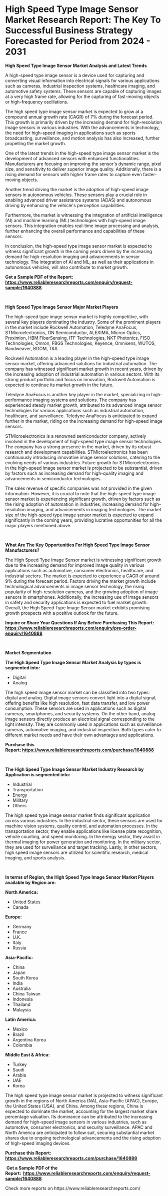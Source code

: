 <p><h1>High Speed Type  Image Sensor Market Research Report: The Key To Successful Business Strategy Forecasted for Period from 2024 - 2031</h1></p><p><strong>High Speed Type  Image Sensor Market Analysis and Latest Trends</strong></p>
<p><p>A high-speed type image sensor is a device used for capturing and converting visual information into electrical signals for various applications such as cameras, industrial inspection systems, healthcare imaging, and automotive safety systems. These sensors are capable of capturing images at a very high frame rate, allowing for the capturing of fast-moving objects or high-frequency oscillations.</p><p>The high speed type image sensor market is expected to grow at a compound annual growth rate (CAGR) of 7% during the forecast period. This growth is primarily driven by the increasing demand for high-resolution image sensors in various industries. With the advancements in technology, the need for high-speed imaging in applications such as sports broadcasting, surveillance, and motion analysis has also increased, further propelling the market growth.</p><p>One of the latest trends in the high-speed type image sensor market is the development of advanced sensors with enhanced functionalities. Manufacturers are focusing on improving the sensor's dynamic range, pixel size, and sensitivity to deliver superior image quality. Additionally, there is a rising demand for sensors with higher frame rates to capture even faster-moving objects.</p><p>Another trend driving the market is the adoption of high-speed image sensors in autonomous vehicles. These sensors play a crucial role in enabling advanced driver assistance systems (ADAS) and autonomous driving by enhancing the vehicle's perception capabilities.</p><p>Furthermore, the market is witnessing the integration of artificial intelligence (AI) and machine learning (ML) technologies with high-speed image sensors. This integration enables real-time image processing and analysis, further enhancing the overall performance and capabilities of these sensors.</p><p>In conclusion, the high-speed type image sensor market is expected to witness significant growth in the coming years driven by the increasing demand for high-resolution imaging and advancements in sensor technology. The integration of AI and ML, as well as their applications in autonomous vehicles, will also contribute to market growth.</p></p>
<p><strong>Get a Sample PDF of the Report:&nbsp; <a href="https://www.reliableresearchreports.com/enquiry/request-sample/1640888">https://www.reliableresearchreports.com/enquiry/request-sample/1640888</a></strong></p>
<p>&nbsp;</p>
<p><strong>High Speed Type  Image Sensor Major Market Players</strong></p>
<p><p>The high-speed type image sensor market is highly competitive, with several key players dominating the industry. Some of the prominent players in the market include Rockwell Automation, Teledyne AnaFocus, STMicroelectronics, ON Semiconductor, ALEXIMA, Micron Optics, Proximion, HBM FiberSensing, ITF Technologies, NKT Photonics, FISO Technologies, Omron, FBGS Technologies, Keyence, Omnisens, WUTOS, Bandweaver, BOOM, T&S.</p><p>Rockwell Automation is a leading player in the high-speed type image sensor market, offering advanced solutions for industrial automation. The company has witnessed significant market growth in recent years, driven by the increasing adoption of industrial automation in various sectors. With its strong product portfolio and focus on innovation, Rockwell Automation is expected to continue its market growth in the future.</p><p>Teledyne AnaFocus is another key player in the market, specializing in high-performance imaging systems and solutions. The company has experienced steady market growth, attributed to its advanced image sensor technologies for various applications such as industrial automation, healthcare, and surveillance. Teledyne AnaFocus is anticipated to expand further in the market, riding on the increasing demand for high-speed image sensors.</p><p>STMicroelectronics is a renowned semiconductor company, actively involved in the development of high-speed type image sensor technologies. The company has a strong presence in the market, driven by its robust research and development capabilities. STMicroelectronics has been continuously introducing innovative image sensor solutions, catering to the evolving needs of various industries. Future growth for STMicroelectronics in the high-speed image sensor market is projected to be substantial, driven by factors such as increasing demand for high-quality imaging and advancements in semiconductor technologies.</p><p>The sales revenue of specific companies was not provided in the given information. However, it is crucial to note that the high-speed type image sensor market is experiencing significant growth, driven by factors such as the rising adoption of automation in industries, increasing demand for high-resolution imaging, and advancements in imaging technologies. The market size of the high-speed type image sensor market is expected to expand significantly in the coming years, providing lucrative opportunities for all the major players mentioned above.</p></p>
<p>&nbsp;</p>
<p><strong>What Are The Key Opportunities For High Speed Type  Image Sensor Manufacturers?</strong></p>
<p><p>The High Speed Type Image Sensor market is witnessing significant growth due to the increasing demand for improved image quality in various applications such as automotive, consumer electronics, healthcare, and industrial sectors. The market is expected to experience a CAGR of around 9% during the forecast period. Factors driving the market growth include technological advancements in image sensor technology, the rising popularity of high-resolution cameras, and the growing adoption of image sensors in smartphones. Additionally, the increasing use of image sensors in safety and security applications is expected to fuel market growth. Overall, the High Speed Type Image Sensor market exhibits promising growth prospects with a positive outlook for the future.</p></p>
<p><strong>Inquire or Share Your Questions If Any Before Purchasing This Report: <a href="https://www.reliableresearchreports.com/enquiry/pre-order-enquiry/1640888">https://www.reliableresearchreports.com/enquiry/pre-order-enquiry/1640888</a></strong></p>
<p>&nbsp;</p>
<p><strong>Market Segmentation</strong></p>
<p><strong>The High Speed Type  Image Sensor Market Analysis by types is segmented into:</strong></p>
<p><ul><li>Digital</li><li>Analog</li></ul></p>
<p><p>The high speed image sensor market can be classified into two types: digital and analog. Digital image sensors convert light into a digital signal, offering benefits like high resolution, fast data transfer, and low power consumption. These sensors are used in applications such as digital cameras, smartphones, and security systems. On the other hand, analog image sensors directly produce an electrical signal corresponding to the light intensity. They are commonly used in applications such as surveillance cameras, automotive imaging, and industrial inspection. Both types cater to different market needs and have their own advantages and applications.</p></p>
<p><strong>Purchase this Report:&nbsp;<a href="https://www.reliableresearchreports.com/purchase/1640888">https://www.reliableresearchreports.com/purchase/1640888</a></strong></p>
<p>&nbsp;</p>
<p><strong>The High Speed Type  Image Sensor Market Industry Research by Application is segmented into:</strong></p>
<p><ul><li>Industrial</li><li>Transportation</li><li>Energy</li><li>Military</li><li>Others</li></ul></p>
<p><p>The high speed type image sensor market finds significant application across various industries. In the industrial sector, these sensors are used for machine vision systems, quality control, and automation processes. In the transportation sector, they enable applications like license plate recognition, vehicle counting, and speed monitoring. In the energy sector, they assist in thermal imaging for power generation and monitoring. In the military sector, they are used for surveillance and target tracking. Lastly, in other sectors, high speed image sensors are utilized for scientific research, medical imaging, and sports analysis.</p></p>
<p>&nbsp;</p>
<p><strong>In terms of Region, the High Speed Type  Image Sensor Market Players available by Region are:</strong></p>
<p>
    <p> <strong> North America: </strong>
        <ul>
            <li>United States</li>
            <li>Canada</li>
        </ul>
        </p> 
    <p> <strong> Europe: </strong>
        <ul>
            <li>Germany</li>
            <li>France</li>
            <li>U.K.</li>
            <li>Italy</li>
            <li>Russia</li>
        </ul>
        </p> 
    <p> <strong> Asia-Pacific: </strong>
        <ul>
            <li>China</li>
            <li>Japan</li>
            <li>South Korea</li>
            <li>India</li>
            <li>Australia</li>
            <li>China Taiwan</li>
            <li>Indonesia</li>
            <li>Thailand</li>
            <li>Malaysia</li>
        </ul>
        </p> 
    <p> <strong> Latin America: </strong>
        <ul>
            <li>Mexico</li>
            <li>Brazil</li>
            <li>Argentina Korea</li>
            <li>Colombia</li>
        </ul>
        </p> 
    <p> <strong> Middle East & Africa: </strong>
        <ul>
            <li>Turkey</li>
            <li>Saudi</li>
            <li>Arabia</li>
            <li>UAE</li>
            <li>Korea</li>
        </ul>
    </p>
    </p>
<p><p>The high speed type image sensor market is projected to witness significant growth in the regions of North America (NA), Asia-Pacific (APAC), Europe, the United States (USA), and China. Among these regions, China is expected to dominate the market, accounting for the largest market share percentage valuation. Its dominance can be attributed to the increasing demand for high-speed image sensors in various industries, such as automotive, consumer electronics, and security surveillance. APAC and North America are anticipated to follow suit, securing substantial market shares due to ongoing technological advancements and the rising adoption of high-speed imaging devices.</p></p>
<p><strong>Purchase this Report: <a href="https://www.reliableresearchreports.com/purchase/1640888">https://www.reliableresearchreports.com/purchase/1640888</a></strong></p>
<p>&nbsp;<strong>Get a Sample PDF of the Report:&nbsp;&nbsp;<a href="https://www.reliableresearchreports.com/enquiry/request-sample/1640888">https://www.reliableresearchreports.com/enquiry/request-sample/1640888</a></strong></p>
<p><strong></strong></p>
<p>Check more reports on https://www.reliableresearchreports.com/</p>